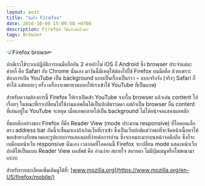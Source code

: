 ```yaml
---
layout: post
title: "ติดใจ Firefox"
date: 2016-10-09 15:09:58 +0700
description: Firefox ใช้แล้วติดใจนะ
tags: Browser
---
```

<img src="/assets/img/authors/odd/2016-10-09/firefox.jpg" alt="Firefox browser" style="border-radius:50%">

ปกติเราใช้ระบบปฏิบัติการบนมือถือกัน 2 ค่ายถ้าไม่ iOS ก็ Android ซึ่ง browser ประจำแต่ละค่ายก็ คือ Safari กับ Chrome นั่นเอง มาวันนี้มีเหตุให้ต้องไปใช้ Firefox บนมือถือ ด้วยเพราะต้องการเปิด YouTube เป็น background แบบเป็นเรื่องเป็นราว ‣ แบบจริงจัง (จริงๆ Safari ก็ทำได้ แต่หลายๆ ครั้ง เครื่องจะพยายามบอกให้เราเข้าใช้ YouTube ที่เป็นแอพ)

สำหรับความต้องการนี้ Firefox ให้เราเปิดเข้า YouTube จากใน browser แล้วเล่น content ไปเรื่อยๆ ในขณะที่เราเปลี่ยนไปใช้งานแอพอื่นได้เป็นปกติธรรมดา แต่ถ้าเป็น browser อื่น content ที่เล่นอยู่ใน YouTube จะหยุด เมื่อแอพกลายไปเป็น background ไม่ใช่หน้าจอแสดงผลหลัก

ที่ชอบอีกอย่างของ Firefox ก็คือ Reader View (mode  ประมาณ responsive) ที่ไอคอนเล็กตรง address bar อันนี้จะขึ้นมาเองถ้าเกิดเว็บที่เราเข้า ซึ่งเป็นเว็บปกติแต่ว่าพอที่จะจัดหน้าเนื้อหาให้พอเข้าทางกับขนาดและรูปแบบการแสดงผลที่ง่ายต่อการอ่าน ซึ่งจะเหมาะมากบนหน้าจอมือถือ ซึ่งก็จะเหมือนหน้าเว็บ responsive นั่นเอง เวลากดที่ไอคอนนี้ Firefox จะเปลี่ยน mode แสดงหน้าเว็บปกติให้เป็นแบบ Reader View ผลลัพธ์ คือ อ่านง่าย สบายใจ สบายตา ไม่มีปุ่มเมนูหรือโฆษณามาเกะกะ

สำหรับรายละเอียดเพิ่มเติมดูได้ที่: [www.mozilla.org](https://www.mozilla.org/en-US/firefox/mobile/)
